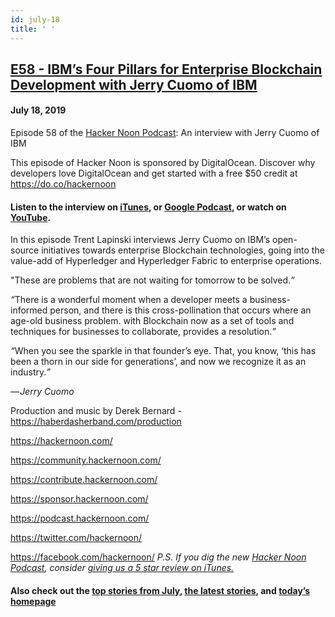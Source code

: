 ```yaml
---
id: july-18
title: ' '
---
```


<h2><a href="https://podcast.hackernoon.com/e/ibms-4-things-necessary-for-effective-use-of-blockchain/">E58 - IBM’s Four Pillars for Enterprise Blockchain Development with Jerry Cuomo of IBM</a></h2>
<h4>July 18, 2019</h4>

<p>Episode 58 of the <a href="https://podcast.hackernoon.com/">Hacker Noon Podcast</a>: An interview with Jerry Cuomo of IBM</p>


<p>This episode of Hacker Noon is sponsored by DigitalOcean. Discover why developers love DigitalOcean and get started with a free $50 credit at <a href="https://do.co/hackernoon">https://do.co/hackernoon</a> </p>


<h4><strong>Listen to the interview on <a href="https://itunes.apple.com/us/podcast/product-iteration-with-hacker-noon-interim-cto-dane-lyons/id1436233955?i=1000421970409&mt=2">iTunes</a>, or <a href="https://play.google.com/music/m/Dfuna5a4pzsmjr76bxabkxdrhim?t=Product_Iteration_with_Hacker_Noon_Interim_CTO_Dane_Lyons-Hacker_Noon_Podcast">Google Podcast</a>, or watch on <a href="https://www.youtube.com/channel/UChu5YILgrOYOfkfRlTB-D-g">YouTube</a>.</strong></h4>
 
<p>
In this episode Trent Lapinski interviews Jerry Cuomo on IBM’s open-source initiatives towards enterprise Blockchain technologies, going into the value-add of Hyperledger and Hyperledger Fabric to enterprise operations.
</p>
 
<p>
"These are problems that are not waiting for tomorrow to be solved.<em>”</em>
</p>
<em>“</em>There is a wonderful moment when a developer meets a business-informed person, and there is this cross-pollination that occurs where an age-old business problem. with Blockchain now as a set of tools and techniques for businesses to collaborate, provides a resolution.<em>” </em>
<p>
<em>“</em>When you see the sparkle in that founder’s eye. That, you know, ‘this has been a thorn in our side for generations’, and now we recognize it as an industry.<em>” </em>
</p>
<em>—<strong> </strong>Jerry Cuomo</em>
<p>
Production and music by Derek Bernard - <a href="https://haberdasherband.com/production">https://haberdasherband.com/production</a>
</p>
<a href="https://hackernoon.com/">https://hackernoon.com/</a> 
<p>
<a href="https://community.hackernoon.com/">https://community.hackernoon.com/</a> 
</p>
<a href="https://contribute.hackernoon.com/">https://contribute.hackernoon.com/</a> 
<p>
<a href="https://sponsor.hackernoon.com/">https://sponsor.hackernoon.com/</a> 
</p>
<a href="https://podcast.hackernoon.com/">https://podcast.hackernoon.com/</a> 
<p>
<a href="https://twitter.com/hackernoon/">https://twitter.com/hackernoon/</a> 
</p>
<a href="https://facebook.com/hackernoon/">https://facebook.com/hackernoon/</a> 
<em>P.S. If you dig the new <a href="https://podcast.hackernoon.com/">Hacker Noon Podcast</a>, consider <a href="https://itunes.apple.com/us/podcast/the-hacker-noon-podcast/id1436233955?mt=2">giving us a 5 star review on iTunes.</a></em>
<h4>Also check out the <a href="https://hackernoon.com/archive/2019/07">top stories from July</a>,<strong> </strong><a href="https://hackernoon.com/latest-tech-stories/home">the latest stories</a>, and <a href="http://hackernoon.com/">today’s homepage</a></h4>